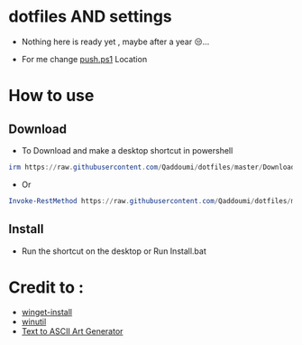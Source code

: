 # dotfiles AND settings

 - Nothing here is ready yet , maybe after a year 😒...
 
 - For me change [push.ps1](https://github.com/Qaddoumi/dotfiles/blob/master/push.ps1) Location

# How to use

  ## Download

  - To Download and make a desktop shortcut in powershell

```powershell
irm https://raw.githubusercontent.com/Qaddoumi/dotfiles/master/Download | iex
```

  - Or

```powershell
Invoke-RestMethod https://raw.githubusercontent.com/Qaddoumi/dotfiles/master/Download | Invoke-Expression
```

 ## Install
 - Run the shortcut on the desktop or Run Install.bat

# Credit to :
 - [winget-install](https://github.com/asheroto/winget-install)
 - [winutil](https://github.com/ChrisTitusTech/winutil)
 - [Text to ASCII Art Generator](http://patorjk.com/software/taag/)
